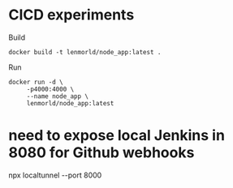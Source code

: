 # CICD experiments


Build
```
docker build -t lenmorld/node_app:latest .
```

Run
```
docker run -d \
	 -p4000:4000 \
	 --name node_app \
	 lenmorld/node_app:latest
```

# need to expose local Jenkins in 8080 for Github webhooks
npx localtunnel --port 8000